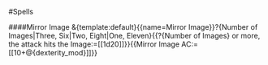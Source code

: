 #Spells

####Mirror Image
&{template:default}{{name=Mirror Image}}?{Number of Images|Three, Six|Two, Eight|One, Eleven}{{?{Number of Images} or more, the attack hits the Image:=[[1d20]]}}{{Mirror Image AC:=[[10+@{dexterity_mod}]]}}

